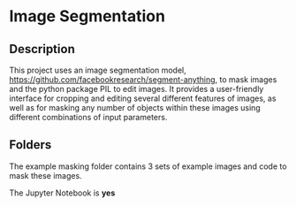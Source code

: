 # Image Segmentation
## Description 
 This project uses an image segmentation model, https://github.com/facebookresearch/segment-anything, to mask images and the python package PIL to edit images. It provides a user-friendly interface for cropping and editing several different features of images, as well as for masking any number of objects within these images using different combinations of input parameters.
 ## Folders
 The example masking folder contains 3 sets of example images and code to mask these images. 

The Jupyter Notebook is **yes**
